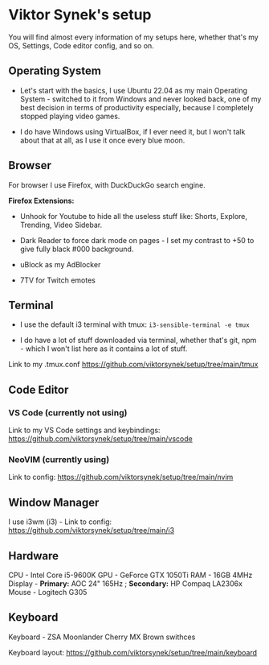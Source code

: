 # Viktor Synek's setup
You will find almost every information of my setups here, whether that's my OS, Settings, Code editor config, and so on.

## Operating System

- Let's start with the basics, I use Ubuntu 22.04 as my main Operating System - switched to it from Windows and never looked back, one of my best decision in terms of productivity especially, because I completely stopped playing video games.

- I do have Windows using VirtualBox, if I ever need it, but I won't talk about that at all, as I use it once every blue moon.

## Browser

For browser I use Firefox, with DuckDuckGo search engine. 

**Firefox Extensions:** 

- Unhook for Youtube to hide all the useless stuff like: Shorts, Explore, Trending, Video Sidebar.

- Dark Reader to force dark mode on pages - I set my contrast to +50 to give fully black #000 background.

- uBlock as my AdBlocker

- 7TV for Twitch emotes

## Terminal

- I use the default i3 terminal with tmux: ``i3-sensible-terminal -e tmux`` 

- I do have a lot of stuff downloaded via terminal, whether that's git, npm - which I won't list here as it contains a lot of stuff.

Link to my .tmux.conf https://github.com/viktorsynek/setup/tree/main/tmux

## Code Editor

### VS Code (currently not using)

Link to my VS Code settings and keybindings: https://github.com/viktorsynek/setup/tree/main/vscode

### NeoVIM (currently using)

Link to config: https://github.com/viktorsynek/setup/tree/main/nvim

## Window Manager

I use i3wm (i3) - Link to config: https://github.com/viktorsynek/setup/tree/main/i3

## Hardware

CPU - Intel Core i5-9600K
GPU - GeForce GTX 1050Ti
RAM - 16GB 4MHz
Display - **Primary:** AOC 24" 165Hz ; **Secondary:** HP Compaq LA2306x
Mouse - Logitech G305

## Keyboard
Keyboard - ZSA Moonlander Cherry MX Brown swithces

Keyboard layout: https://github.com/viktorsynek/setup/tree/main/keyboard
